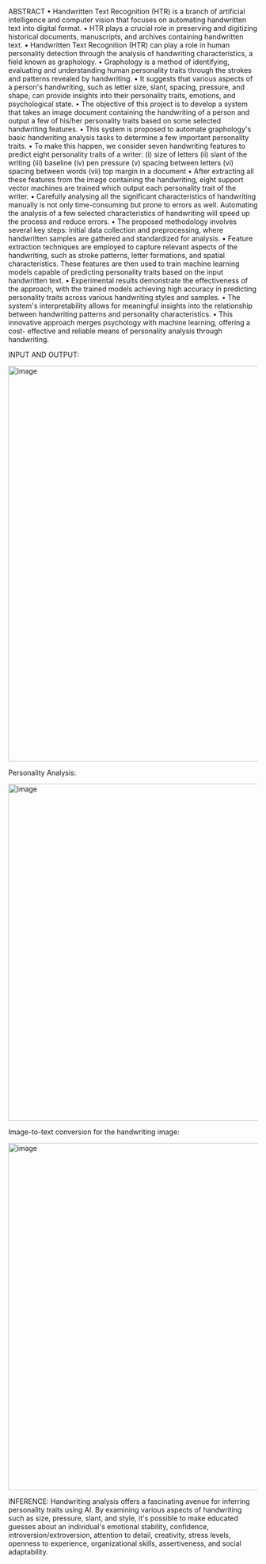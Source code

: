 ABSTRACT
• Handwritten Text Recognition (HTR) is a branch of artificial intelligence and computer vision that focuses on automating handwritten text into digital format.
• HTR plays a crucial role in preserving and digitizing historical documents, manuscripts, and archives containing handwritten text.
• Handwritten Text Recognition (HTR) can play a role in human personality detection through the analysis of handwriting characteristics, a field known as graphology.
• Graphology is a method of identifying, evaluating and understanding human personality traits through the strokes and patterns revealed by handwriting.
• It suggests that various aspects of a person's handwriting, such as letter size, slant, spacing, pressure, and shape, can provide insights into their personality traits, emotions, and psychological state.
• The objective of this project is to develop a system that takes an image document containing the handwriting of a person and output a few of his/her personality traits based on some selected handwriting features.
• This system is proposed to automate graphology's basic handwriting analysis tasks to determine a few important personality traits.
• To make this happen, we consider seven handwriting features to predict eight personality traits of a writer:
(i) size of letters
(ii) slant of the writing
(iii) baseline
(iv) pen pressure
(v) spacing between letters
(vi) spacing between words
(vii) top margin in a document
• After extracting all these features from the image containing the handwriting, eight support vector machines are trained which output each personality trait of the writer.
• Carefully analysing all the significant characteristics of handwriting manually is not only time-consuming but prone to errors as well. Automating the analysis of a few selected characteristics of handwriting will speed up the process and reduce errors.
• The proposed methodology involves several key steps: initial data collection and preprocessing, where handwritten samples are gathered and standardized for analysis.
• Feature extraction techniques are employed to capture relevant aspects of the handwriting, such as stroke patterns, letter formations, and spatial characteristics. These features are then used to train machine learning models capable of predicting personality traits based on the input handwritten text.
• Experimental results demonstrate the effectiveness of the approach, with the trained models achieving high accuracy in predicting personality traits across various handwriting styles and samples.
• The system's interpretability allows for meaningful insights into the relationship between handwriting patterns and personality characteristics.
• This innovative approach merges psychology with machine learning, offering a cost- effective and reliable means of personality analysis through handwriting.

INPUT AND OUTPUT:



<img width="800" alt="image" src="https://github.com/Swetha-ramasamy/Handwriting-analysis/assets/114848572/d2c3282d-846d-4fa5-b354-e9a8375700e9">



Personality Analysis:


<img width="681" alt="image" src="https://github.com/Swetha-ramasamy/Handwriting-analysis/assets/114848572/53bb69c2-1ec9-4fa6-8afa-22eb1047088e">



Image-to-text conversion for the handwriting image:



<img width="702" alt="image" src="https://github.com/Swetha-ramasamy/Handwriting-analysis/assets/114848572/6f3fd505-cd1b-485e-b477-3afc5ed2459a">


INFERENCE:
Handwriting analysis offers a fascinating avenue for inferring personality traits using AI. By examining various aspects of handwriting such as size, pressure, slant, and style, it's possible to make educated guesses about an individual's emotional stability, confidence, introversion/extroversion, attention to detail, creativity, stress levels, openness to experience, organizational skills, assertiveness, and social adaptability.


